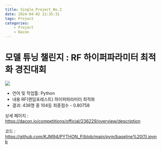 ```yaml
---
title: Single_Project_No.2
date: 2024-04-02 12:35:31
tags: Project
categories:
    - Project
    - Dacon
---
```

# 모델 튜닝 챌린지 : RF 하이퍼파라미터 최적화 경진대회

![](/image/캡처a.PNG)

- 언어 및 작업툴: Python
- 내용
    RF(랜덤포레스트) 하이퍼파라미터 최적화
- 결과: 436명 중 104등 최종점수 - 0.80758

상세 페이지 : https://dacon.io/competitions/official/236229/overview/description

코드 : https://github.com/KJM94/PYTHON_P/blob/main/pym/baseline%20(1).ipynb